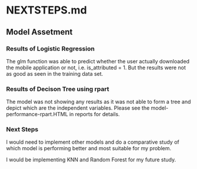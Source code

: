 # NEXTSTEPS.md


## Model Assetment

### Results of Logistic Regression

The glm function was able to predict whether the user actually downloaded the mobile application or not, i.e. is_attributed = 1. But the results were not as good as seen in the training data set.

### Results of Decison Tree using rpart

The model was not showing any results as it was not able to form a tree and depict which are the independent variables. Please see the model-performance-rpart.HTML in reports for details.

### Next Steps

I would need to implement other models and do a comparative study of which model is performing better and most suitable for my problem.

I would be implementing KNN and Random Forest for my future study. 
